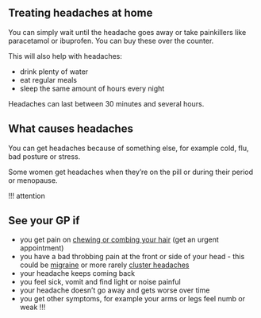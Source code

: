 ## Treating headaches at home

You can simply wait until the headache goes away or take painkillers like
paracetamol or ibuprofen. You can buy these over the counter.

This will also help with headaches:

* drink plenty of water
* eat regular meals
* sleep the same amount of hours every night

Headaches can last between 30 minutes and several hours.

## What causes headaches

You can get headaches because of something else, for example cold, flu,
bad posture or stress.

Some women get headaches when they’re on the pill or during their
period or menopause.

!!! attention
## See your GP if

* you get pain on [chewing or combing your hair](http://www.nhs.uk/Conditions/giant-cell-arteritis/Pages/Introduction.aspx) (get an urgent appointment)
* you have a bad throbbing pain at the front or side of your head - this could be [migraine](http://www.nhs.uk/Conditions/Migraine/Pages/Introduction.aspx) or more rarely [cluster headaches](http://www.nhs.uk/conditions/cluster-headaches/Pages/Introduction.aspx)
* your headache keeps coming back
* you feel sick, vomit and find light or noise painful
* your headache doesn’t go away and gets worse over time
* you get other symptoms, for example your arms or legs feel numb or weak
!!!
